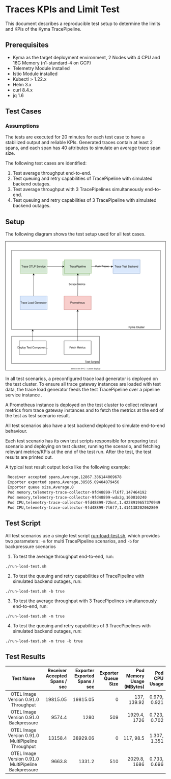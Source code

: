# Traces KPIs and Limit Test

This document describes a reproducible test setup to determine the limits and KPis of the Kyma TracePipeline.

## Prerequisites

- Kyma as the target deployment environment, 2 Nodes with 4 CPU and 16G Memory (n1-standard-4 on GCP)
- Telemetry Module installed
- Istio Module installed
- Kubectl > 1.22.x
- Helm 3.x
- curl 8.4.x
- jq 1.6

## Test Cases

### Assumptions

The tests are executed for 20 minutes for each test case to have a stabilized output and reliable KPIs. Generated traces contain at least 2 spans, and each span has 40 attributes to simulate an average trace span size.  

The following test cases are identified:

1. Test average throughput end-to-end. 
2. Test queuing and retry capabilities of TracePipeline with simulated backend outages.
3. Test average throughput with 3 TracePipelines simultaneously end-to-end.
4. Test queuing and retry capabilities of 3 TracePipeline with simulated backend outages.


## Setup

The following diagram shows the test setup used for all test cases. 

![Metric gateway exported metrics](./assets/trace_perf_test_setup.svg)

In all test scenarios, a preconfigured trace load generator is deployed on the test cluster. To ensure all trace gateway instances are loaded with test data, the trace load generator feeds the test TracePipeline over a pipeline service instance .

A Prometheus instance is deployed on the test cluster to collect relevant metrics from trace gateway instances and to fetch the metrics at the end of the test as test scenario result.

All test scenarios also have a test backend deployed to simulate end-to-end behaviour.

Each test scenario has its own test scripts responsible for preparing test scenario and deploying on test cluster, running the scenario, and fetching relevant metrics/KPIs at the end of the test run. After the test, the test results are printed out.

A typical test result output looks like the following example:

```shell
 Receiver accepted spans,Average,12867.386144069678
 Exporter exported spans,Average,38585.09404079456
 Exporter queue size,Average,0
 Pod memory,telemetry-trace-collector-9fd48899-7l6f7,147464192
 Pod memory,telemetry-trace-collector-9fd48899-wdx2g,160010240
 Pod CPU,telemetry-trace-collector-9fd48899-72knt,1.4228919657370949
 Pod CPU,telemetry-trace-collector-9fd48899-7l6f7,1.414138202062809
```

## Test Script

All test scenarios use a single test script [run-load-test.sh](assets/run-load-test.sh), which provides two parameters: `-m` for multi TracePipeline scenarios, and `-b` for backpressure scenarios
1. To test the average throughput end-to-end, run:

```shell
./run-load-test.sh
```
2. To test the queuing and retry capabilities of TracePipeline with simulated backend outages, run:

```shell
./run-load-test.sh -b true
```

3. To test the average throughput with 3 TracePipelines simultaneously end-to-end, run:

```shell
./run-load-test.sh -m true
```

4. To test the queuing and retry capabilities of 3 TracePipelines with simulated backend outages, run:

```shell
./run-load-test.sh -m true -b true
```

## Test Results

|                      Test Name                       |                  Receiver Accepted Spans / sec |    Exporter Exported Spans / sec | Exporter Queue Size | Pod Memory Usage (MBytes) |     Pod CPU Usage |
|:----------------------------------------------------:|-----------------------------------------------:|---------------------------------:|--------------------:|--------------------------:|------------------:|
|         OTEL Image Version 0.91.0 Throughput         |                                       19815.05 |                         19815.05 |                   0 |               137, 139.92 |      0.979, 0.921 |
|        OTEL Image Version 0.91.0 Backpressure        |                                         9574.4 |                             1280 |                 509 |              1929.4, 1726 |      0.723, 0.702 |
|  OTEL Image Version 0.91.0 MultiPipeline Throughput  |                                        13158.4 |                         38929.06 |                   0 |                 117, 98.5 |      1.307, 1.351 |
| OTEL Image Version 0.91.0 MultiPipeline Backpressure |                                         9663.8 |                           1331.2 |                 510 |              2029.8, 1686 |      0.733, 0.696 |
                                                                                                                                                             



